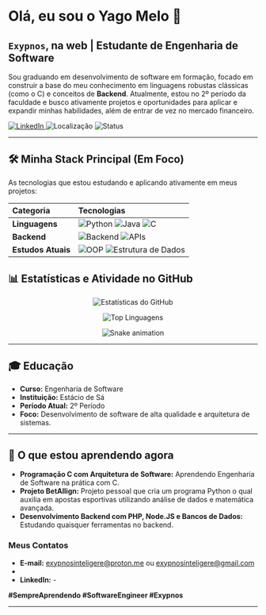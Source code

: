 # Olá, eu sou o Yago Melo 👋

## `Exypnos`, na web | Estudante de Engenharia de Software

Sou graduando em desenvolvimento de software em formação, focado em construir a base do meu conhecimento em linguagens robustas clássicas (como o C) e conceitos de **Backend**. Atualmente, estou no 2º período da faculdade e busco ativamente projetos e oportunidades para aplicar e expandir minhas habilidades, além de entrar de vez no mercado financeiro.

<p align="left">
    <a href="https://www.linkedin.com/in/SEU_LINK_DO_LINKEDIN" target="_blank">
        <img alt="LinkedIn" src="https://img.shields.io/badge/LinkedIn-0077B5?style=for-the-badge&logo=linkedin&logoColor=white"/>
    </a>
    <img alt="Localização" src="https://img.shields.io/badge/Rio_de_Janeiro, RJ-000000?style=for-the-badge&logo=mapchart&logoColor=white"/>
    <img alt="Status" src="https://img.shields.io/badge/Aberto_para_oportunidades-2D9915?style=for-the-badge&logo=googlescholar&logoColor=white"/>
</p>

---

## 🛠️ Minha Stack Principal (Em Foco)

As tecnologias que estou estudando e aplicando ativamente em meus projetos:

| Categoria | Tecnologias |
| :--- | :--- |
| **Linguagens** | <img alt="Python" src="https://img.shields.io/badge/Python-3776AB?style=for-the-badge&logo=python&logoColor=white"/> <img alt="Java" src="https://img.shields.io/badge/Java-007396?style=for-the-badge&logo=java&logoColor=white"/> <img alt="C" src="https://img.shields.io/badge/C-A8B9CC?style=for-the-badge&logo=c&logoColor=white"/> |
| **Backend** | <img alt="Backend" src="https://img.shields.io/badge/Backend_Concepts-000000?style=for-the-badge&logo=nestjs&logoColor=white"/> <img alt="APIs" src="https://img.shields.io/badge/REST_APIs-005C9C?style=for-for-the-badge&logo=postman&logoColor=white"/> |
| **Estudos Atuais** | <img alt="OOP" src="https://img.shields.io/badge/Orientação_a_Objetos-5C389E?style=for-the-badge&logo=cplusplus&logoColor=white"/> <img alt="Estrutura de Dados" src="https://img.shields.io/badge/Estrutura_de_Dados-5C389E?style=for-the-badge&logo=datastax&logoColor=white"/> |


## 📊 Estatísticas e Atividade no GitHub

<p align="center">
    <img align="center" src="https://github-readme-stats.vercel.app/api?username=YOUR_USERNAME&show_icons=true&theme=radical&include_all_commits=true&count_private=true" alt="Estatísticas do GitHub" />
</p>

<p align="center">
    <img align="center" src="https://github-readme-stats.vercel.app/api/top-langs/?username=YOUR_USERNAME&layout=compact&theme=radical" alt="Top Linguagens" />
</p>

<p align="center">
    <img src="https://github.com/exypnosinteligere/exypnosinteligere/raw/output/github-contribution-grid-snake.svg" alt="Snake animation" />
    </p>

---

## 🎓 Educação

- **Curso:** Engenharia de Software
- **Instituição:** Estácio de Sá
- **Período Atual:** 2º Período
- **Foco:** Desenvolvimento de software de alta qualidade e arquitetura de sistemas.

---

## 🌱 O que estou aprendendo agora

- **Programação C com Arquitetura de Software:** Aprendendo Engenharia de Software na prática com C.
- **Projeto BetAllign:** Projeto pessoal que cria um programa Python o qual auxilia em apostas esportivas utilizando análise de dados e matemática avançada.
- **Desenvolvimento Backend com PHP, Node.JS e Bancos de Dados:** Estudando quaisquer ferramentas no backend.

### Meus Contatos

* **E-mail:** exypnosinteligere@proton.me ou exypnosinteligere@gmail.com
* 
* **LinkedIn:** -

**#SempreAprendendo #SoftwareEngineer #Exypnos**

---
